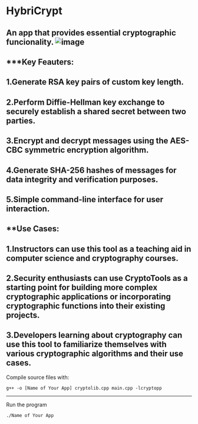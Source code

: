 # HybriCrypt
An app that provides essential cryptographic funcionality.
![image](https://user-images.githubusercontent.com/109701506/236835288-656995ac-930c-4b21-b8da-8522c2af8369.png)
--------------------------------------------------------------------------------------------------
***Key Feauters:
--------------------------------------------------------------------------------------------------
1.Generate RSA key pairs of custom key length.
--------------------------------------------------------------------------------------------------
2.Perform Diffie-Hellman key exchange to securely establish a shared secret between two parties.
--------------------------------------------------------------------------------------------------
3.Encrypt and decrypt messages using the AES-CBC symmetric encryption algorithm.
--------------------------------------------------------------------------------------------------
4.Generate SHA-256 hashes of messages for data integrity and verification purposes.
--------------------------------------------------------------------------------------------------
5.Simple command-line interface for user interaction.
--------------------------------------------------------------------------------------
**Use Cases:
--------------------------------------------------------------------------------------------------
1.Instructors can use this tool as a teaching aid in computer science and cryptography courses.
--------------------------------------------------------------------------------------------------
2.Security enthusiasts can use CryptoTools as a starting point for building more complex cryptographic applications or incorporating cryptographic functions into their existing projects.
--------------------------------------------------------------------------------------------------
3.Developers learning about cryptography can use this tool to familiarize themselves with various cryptographic algorithms and their use cases.
-------------------------------------------------------------------------------------------
Compile source files with:
```
g++ -o [Name of Your App] cryptolib.cpp main.cpp -lcryptopp
```
------------------------------------------------------------
Run the program
```
./Name of Your App
```
